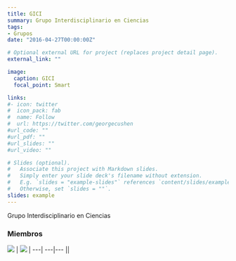 ```yaml
---
title: GICI
summary: Grupo Interdisciplinario en Ciencias
tags:
- Grupos
date: "2016-04-27T00:00:00Z"

# Optional external URL for project (replaces project detail page).
external_link: ""

image:
  caption: GICI
  focal_point: Smart

links:
#- icon: twitter
#  icon_pack: fab
#  name: Follow
#  url: https://twitter.com/georgecushen
#url_code: ""
#url_pdf: ""
#url_slides: ""
#url_video: ""

# Slides (optional).
#   Associate this project with Markdown slides.
#   Simply enter your slide deck's filename without extension.
#   E.g. `slides = "example-slides"` references `content/slides/example-slides.md`.
#   Otherwise, set `slides = ""`.
slides: example
---
```


Grupo Interdisciplinario en Ciencias

### Miembros

[<img src ="https://matematicas.netlify.app/authors/burbano-v/avatar_hu3be119652bc22f4c2c1c8d2fecb2b3e1_977995_270x270_fill_q90_lanczos_center.jpg">](https://matematicas.netlifya.app/authors/burbano-v/) | [<img src ="https://matematicas.netlify.app/authors/valdivieso-m/avatar_hu2005ae2c514a2e7bf40277fa3f4e8237_156231_270x270_fill_q90_lanczos_center.jpg">](https://matematicas.netlify.app/authors/valdivieso-m/) |
 ---| ---|---
||





